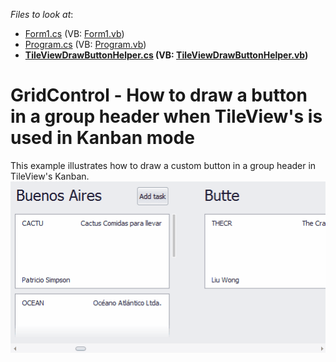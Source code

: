 <!-- default file list -->
*Files to look at*:

* [Form1.cs](./CS/DXApplication189/Form1.cs) (VB: [Form1.vb](./VB/DXApplication189/Form1.vb))
* [Program.cs](./CS/DXApplication189/Program.cs) (VB: [Program.vb](./VB/DXApplication189/Program.vb))
* **[TileViewDrawButtonHelper.cs](./CS/DXApplication189/TileViewDrawButtonHelper.cs) (VB: [TileViewDrawButtonHelper.vb](./VB/DXApplication189/TileViewDrawButtonHelper.vb))**
<!-- default file list end -->
# GridControl - How to draw a button in a group header when TileView's is used in Kanban mode


This example illustrates how to draw a custom button in a group header in TileView's Kanban.<br><img src="https://raw.githubusercontent.com/DevExpress-Examples/gridcontrol-how-to-draw-a-button-in-a-group-header-when-tileviews-is-used-in-kanban-mode-t498132/16.2.3+/media/852af64e-1522-11e7-80bf-00155d62480c.png">

<br/>


